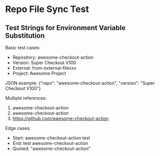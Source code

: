 # Repo File Sync Test

## Test Strings for Environment Variable Substitution

Basic test cases:
- Repository: awesome-checkout-action
- Version: Super Checkout V100
- External: from-external-filexxx
- Project: Awesome Project

JSON example: {"repo": "awesome-checkout-action", "version": "Super Checkout V100"}

Multiple references:
1. awesome-checkout-action
2. awesome-checkout-action
3. https://github.com/awesome-checkout-action

Edge cases:
- Start: awesome-checkout-action test
- End: test awesome-checkout-action
- Quoted: "awesome-checkout-action"